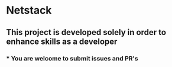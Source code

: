 # Netstack

## This project is developed solely in order to enhance skills as a developer

### * You are welcome to submit issues and PR's